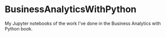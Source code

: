 # BusinessAnalyticsWithPython
My Jupyter notebooks of the work I've done in the Business Analytics with Python book.
